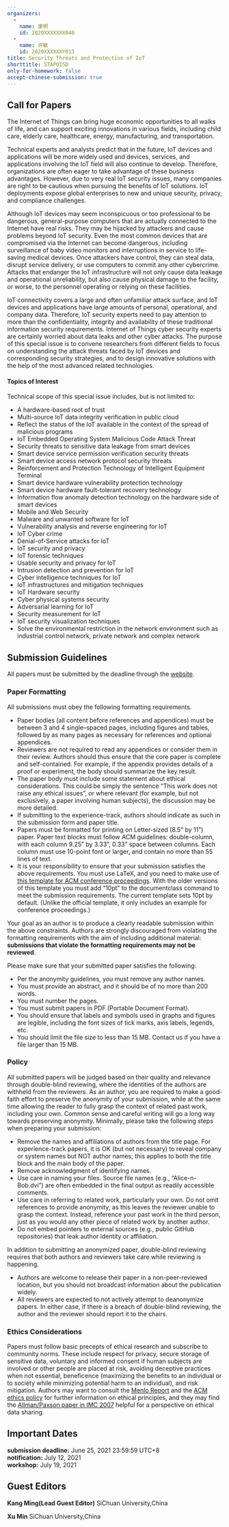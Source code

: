 ```yaml
---
organizers:
  -
    name: 康明
    id: 2020XXXXXXX040
  -
    name: 许敏
    id: 2020XXXXXXY013
title: Security Threats and Protection of IoT
shorttitle: STAPOISD
only-for-homework: false
accept-chinese-submission: true
---
```


## Call for Papers

The Internet of Things can bring huge economic opportunities to all walks of life, and can support exciting innovations in various fields, including child care, elderly care, healthcare, energy, manufacturing, and transportation.

Technical experts and analysts predict that in the future, IoT devices and applications will be more widely used and devices, services, and applications involving the IoT field will also continue to develop. Therefore, organizations are often eager to take advantage of these business advantages. However, due to very real IoT security issues, many companies are right to be cautious when pursuing the benefits of IoT solutions. IoT deployments expose global enterprises to new and unique security, privacy, and compliance challenges.

Although IoT devices may seem inconspicuous or too professional to be dangerous, general-purpose computers that are actually connected to the Internet have real risks. They may be hijacked by attackers and cause problems beyond IoT security. Even the most common devices that are compromised via the Internet can become dangerous, including surveillance of baby video monitors and interruptions in service to life-saving medical devices. Once attackers have control, they can steal data, disrupt service delivery, or use computers to commit any other cybercrime. Attacks that endanger the IoT infrastructure will not only cause data leakage and operational unreliability, but also cause physical damage to the facility, or worse, to the personnel operating or relying on these facilities.

IoT connectivity covers a large and often unfamiliar attack surface, and IoT devices and applications have large amounts of personal, operational, and company data. Therefore, IoT security experts need to pay attention to more than the confidentiality, integrity and availability of these traditional information security requirements. Internet of Things cyber security experts are certainly worried about data leaks and other cyber attacks.
The purpose of this special issue is to convene researchers from different fields to focus on understanding the attack threats faced by IoT devices and corresponding security strategies, and to design innovative solutions with the help of the most advanced related technologies.

#### Topics of Interest

Technical scope of this special issue includes, but is not limited to:

- A hardware-based root of trust
- Multi-source IoT data integrity verification in public cloud
- Reflect the status of the IoT available in the context of the spread of malicious programs
- IoT Embedded Operating System Malicious Code Attack Threat
- Security threats to sensitive data leakage from smart devices
- Smart device service permission verification security threats
- Smart device access network protocol security threats
- Reinforcement and Protection Technology of Intelligent Equipment Terminal
- Smart device hardware vulnerability protection technology
- Smart device hardware fault-tolerant recovery technology
- Information flow anomaly detection technology on the hardware side of smart devices
- Mobile and Web Security 
- Malware and unwanted software for IoT
- Vulnerability analysis and reverse engineering for IoT
- IoT Cyber crime
- Denial-of-Service attacks for IoT
- IoT security and privacy
- IoT forensic techniques
- Usable security and privacy for IoT
- Intrusion detection and prevention for IoT
- Cyber intelligence techniques for IoT
- IoT infrastructures and mitigation techniques
- IoT Hardware security
- Cyber physical systems security
- Adversarial learning for IoT
- Security measurement for IoT
- IoT security visualization techniques
- Solve the environmental restriction in the network environment such as industrial control network, private network and complex network

## Submission Guidelines

All papers  must be submitted by the deadline through the <a href=https://workspace.jianguoyun.com/inbox/collect/3df3cbea184747cfae47776ac0a6ba94/submit>website</a>.

### Paper Formatting


All submissions must obey the following formatting requirements.

- Paper bodies (all content before references and appendices) must be between 3 and 4 single–spaced pages, including figures and tables, followed by as many pages as necessary for references and optional appendices.
- Reviewers are not required to read any appendices or consider them in their review. Authors should thus ensure that the core paper is complete and self-contained. For example, if the appendix provides details of a proof or experiment, the body should summarize the key result.
- The paper body must include some statement about ethical considerations. This could be simply the sentence “This work does not raise any ethical issues”, or where relevant (for example, but not exclusively, a paper involving human subjects), the discussion may be more detailed.
- If submitting to the experience-track, authors should indicate as such in the submission form and paper title.
- Papers must be formatted for printing on Letter-sized (8.5” by 11”) paper. Paper text blocks must follow ACM guidelines: double-column, with each column 9.25” by 3.33”, 0.33” space between columns. Each column must use 10-point font or larger, and contain no more than 55 lines of text.
- It is your responsibility to ensure that your submission satisfies the above requirements. You must use LaTeX, and you need to make use of [this template for ACM conference proceedings](https://github.com/scyue/ccp-sigcomm18). With the older versions of this template you must add “10pt” to the documentclass command to meet the submission requirements. The current template sets 10pt by default. (Unlike the official template, it only includes an example for conference proceedings.)

Your goal as an author is to produce a clearly readable submission within the above constraints. Authors are strongly discouraged from violating the formatting requirements with the aim of including additional material: **submissions that violate the formatting requirements may not be reviewed**. 

Please make sure that your submitted paper satisfies the following:
- Per the anonymity guidelines, you must remove any author names.
- You must provide an abstract, and it should be of no more than 200 words.
- You must number the pages.
- You must submit papers in PDF (Portable Document Format).
- You should ensure that labels and symbols used in graphs and figures are legible, including the font sizes of tick marks, axis labels, legends, etc.
- You should limit the file size to less than 15 MB. Contact us if you have a file larger than 15 MB.


### Policy
All submitted papers will be judged based on their quality and relevance through double-blind reviewing, where the identities of the authors are withheld from the reviewers. As an author, you are required to make a good-faith effort to preserve the anonymity of your submission, while at the same time allowing the reader to fully grasp the context of related past work, including your own. Common sense and careful writing will go a long way towards preserving anonymity. Minimally, please take the following steps when preparing your submission:
- Remove the names and affiliations of authors from the title page. For experience-track papers, it is OK (but not necessary) to reveal company or system names but NOT author names; this applies to both the title block and the main body of the paper.
- Remove acknowledgment of identifying names.
- Use care in naming your files. Source file names (e.g., “Alice-n-Bob.dvi”) are often embedded in the final output as readily accessible comments.
- Use care in referring to related work, particularly your own. Do not omit references to provide anonymity, as this leaves the reviewer unable to grasp the context. Instead, reference your past work in the third person, just as you would any other piece of related work by another author.
- Do not embed pointers to external sources (e.g., public GitHub repositories) that leak author identity or affiliation.

In addition to submitting an anonymized paper, double-blind reviewing requires that both authors and reviewers take care while reviewing is happening.

-  Authors are welcome to release their paper in a non-peer-reviewed location, but you should not broadcast information about the publication widely. 
- All reviewers are expected to not actively attempt to deanonymize papers. In either case, if there is a breach of double-blind reviewing, the author and the reviewer should report it to the chairs.

### Ethics Considerations
Papers must follow basic precepts of ethical research and subscribe to community norms. These include respect for privacy, secure storage of sensitive data, voluntary and informed consent if human subjects are involved or other people are placed at risk, avoiding deceptive practices when not essential, beneficence (maximizing the benefits to an individual or to society while minimizing potential harm to an individual), and risk mitigation. Authors may want to consult the [Menlo Report](https://catalog.caida.org/details/paper/2012_menlo_report_actual_formatted/) and the [ACM ethics policy](https://www.acm.org/code-of-ethics) for further information on ethical principles, and they may find the [Allman/Paxson paper in IMC 2007](http://conferences.sigcomm.org/imc/2007/papers/imc80.pdf) helpful for a perspective on ethical data sharing.

## Important Dates

**submission deadline:**&nbsp;June 25, 2021 23:59:59 UTC+8</br>
**notification:**&nbsp;July 12, 2021</br>
**workshop:**&nbsp;July 19, 2021


## Guest Editors

**Kang Ming(Lead Guest Editor)**
SiChuan University,China

**Xu Min**
SiChuan University,China
